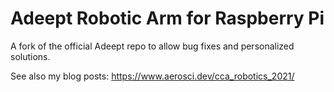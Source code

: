 # Adeept Robotic Arm for Raspberry Pi

A fork of the official Adeept repo to allow bug fixes and personalized solutions.

See also my blog posts: https://www.aerosci.dev/cca_robotics_2021/


